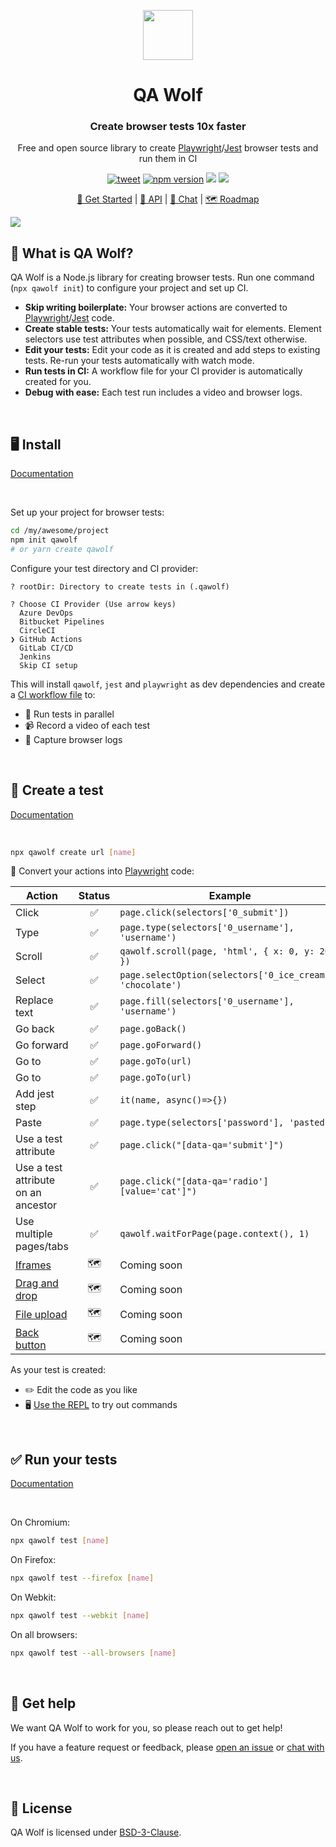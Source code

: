 <p align="center"><img src="https://docs.qawolf.com/img/logo_small.png" height="80" /></p>

<h1 align="center">QA Wolf</h1>

<h3 align="center">Create browser tests 10x faster</h3>

<p align="center">Free and open source library to create <a href="https://github.com/microsoft/playwright">Playwright</a>/<a href="https://jestjs.io">Jest</a> browser tests and run them in CI</p>

<p align="center">
<a align="center" href="https://twitter.com/intent/tweet?text=%F0%9F%90%BA+QA+Wolf%3A+Create+browser+tests+10x+faster&url=https%3A%2F%2Fgithub.com%2Fqawolf%2Fqawolf"><img src="https://img.shields.io/twitter/url/https/github.com/tterb/hyde.svg?style=social" alt="tweet" /></a>
  <a href="http://badge.fury.io/js/qawolf"><img src="https://badge.fury.io/js/qawolf.svg" alt="npm version" /></a>
  <img src="https://github.com/qawolf/qawolf/workflows/QA%20Wolf%20Linux%20Tests/badge.svg" />
  <img src="https://github.com/qawolf/qawolf/workflows/QA%20Wolf%20Windows%20Tests/badge.svg" />
</p>

<p align="center">
    <a href="https://docs.qawolf.com/docs/install">🚀 Get Started</a> |
    <a href="https://docs.qawolf.com/docs/api/table_of_contents">📖 API</a> |
    <a href="https://gitter.im/qawolf/community">👋 Chat</a> |
    <a href="https://github.com/qawolf/qawolf/projects/4">🗺️ Roadmap</a>
</p>

<img src="https://storage.googleapis.com/docs.qawolf.com/website/create.gif">

<br/>

## 🐺 What is QA Wolf?

QA Wolf is a Node.js library for creating browser tests. Run one command (`npx qawolf init`) to configure your project and set up CI.

- **Skip writing boilerplate:** Your browser actions are converted to [Playwright](https://github.com/microsoft/playwright)/[Jest](https://jestjs.io) code.
- **Create stable tests:** Your tests automatically wait for elements. Element selectors use test attributes when possible, and CSS/text otherwise.
- **Edit your tests:** Edit your code as it is created and add steps to existing tests. Re-run your tests automatically with watch mode.
- **Run tests in CI:** A workflow file for your CI provider is automatically created for you.
- **Debug with ease:** Each test run includes a video and browser logs.

<br/>

## 🖥️ Install

[Documentation](https://docs.qawolf.com/docs/install)

<br />

Set up your project for browser tests:

```bash
cd /my/awesome/project
npm init qawolf
# or yarn create qawolf
```

Configure your test directory and CI provider:

```
? rootDir: Directory to create tests in (.qawolf)

? Choose CI Provider (Use arrow keys)
  Azure DevOps
  Bitbucket Pipelines
  CircleCI
❯ GitHub Actions
  GitLab CI/CD
  Jenkins
  Skip CI setup
```

This will install `qawolf`, `jest` and `playwright` as dev dependencies and create a [CI workflow file](https://docs.qawolf.com/docs/run_tests_in_ci) to:

- 🐎 Run tests in parallel
- 📹 Record a video of each test
- 📄 Capture browser logs

<br/>

## 🎨 Create a test

[Documentation](https://docs.qawolf.com/docs/create_a_test)

<br />

```bash
npx qawolf create url [name]
```

💪 Convert your actions into [Playwright](https://github.com/microsoft/playwright) code:

| Action                                                       | Status | Example                                                    |
| ------------------------------------------------------------ | :----: | ---------------------------------------------------------- |
| Click                                                        |   ✅   | `page.click(selectors['0_submit'])`                        |
| Type                                                         |   ✅   | `page.type(selectors['0_username'], 'username')`           |
| Scroll                                                       |   ✅   | `qawolf.scroll(page, 'html', { x: 0, y: 200 })`            |
| Select                                                       |   ✅   | `page.selectOption(selectors['0_ice_cream'], 'chocolate')` |
| Replace text                                                 |   ✅   | `page.fill(selectors['0_username'], 'username')`           |
| Go back                                                      |   ✅   | `page.goBack()`                                            |
| Go forward                                                   |   ✅   | `page.goForward()`                                         |
| Go to                                                        |   ✅   | `page.goTo(url)`                                           |
| Go to                                                        |   ✅   | `page.goTo(url)`                                           |
| Add jest step                                                |   ✅   | `it(name, async()=>{})`                                    |
| Paste                                                        |   ✅   | `page.type(selectors['password'], 'pasted')`               |
| Use a test attribute                                         |   ✅   | `page.click("[data-qa='submit']")`                         |
| Use a test attribute on an ancestor                          |   ✅   | `page.click("[data-qa='radio'] [value='cat']")`            |
| Use multiple pages/tabs                                      |   ✅   | `qawolf.waitForPage(page.context(), 1)`                    |
| [Iframes](https://github.com/qawolf/qawolf/issues/279)       |   🗺️   | Coming soon                                                |
| [Drag and drop](https://github.com/qawolf/qawolf/issues/315) |   🗺️   | Coming soon                                                |
| [File upload](https://github.com/qawolf/qawolf/issues/331)   |   🗺️   | Coming soon                                                |
| [Back button](https://github.com/qawolf/qawolf/issues/438)   |   🗺️   | Coming soon                                                |

As your test is created:

- ✏️ Edit the code as you like
- 🖥️ <a href="https://docs.qawolf.com/docs/use_the_repl">Use the REPL</a> to try out commands

<br/>

## ✅ Run your tests

[Documentation](https://docs.qawolf.com/docs/run_tests_locally)

<br />

On Chromium:

```bash
npx qawolf test [name]
```

On Firefox:

```bash
npx qawolf test --firefox [name]
```

On Webkit:

```bash
npx qawolf test --webkit [name]
```

On all browsers:

```bash
npx qawolf test --all-browsers [name]
```

<br/>

## 🙋 Get help

We want QA Wolf to work for you, so please reach out to get help!

If you have a feature request or feedback, please [open an issue](https://github.com/qawolf/qawolf/issues/new) or [chat with us](https://gitter.im/qawolf/community).

<br/>

## 📝 License

QA Wolf is licensed under [BSD-3-Clause](https://github.com/qawolf/qawolf/blob/master/LICENSE.md).
